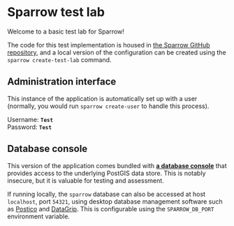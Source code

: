 # Sparrow test lab

Welcome to a basic test lab for Sparrow! 


The code for this test implementation is housed in [the Sparrow GitHub repository](https://github.com/EarthCubeGeochron/Sparrow/tree/HEAD/test-lab), and
a local version of the configuration can be created using the `sparrow create-test-lab`
command.

## Administration interface

This instance of the application is automatically set up with a user (normally, you would
run `sparrow create-user` to handle this process).

Username: **`Test`**  
Password: **`Test`**

## Database console

This version of the application comes bundled with [**a database console**](database/)
that provides access to the underlying PostGIS data store. This is notably insecure, but
it is valuable for testing and assessment.

If running locally, the `sparrow` database can also be accessed
at host `localhost`, port `54321`, using desktop database management software such as
[Postico](https://eggerapps.at/postico/) and [DataGrip](https://www.jetbrains.com/datagrip/).
This is configurable using the `SPARROW_DB_PORT` environment variable.